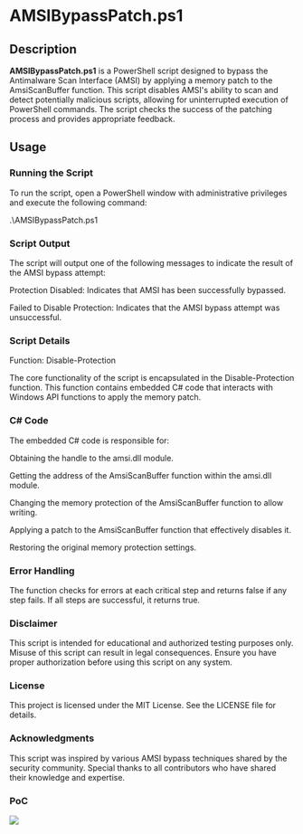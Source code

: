 # AMSIBypassPatch.ps1

## Description

**AMSIBypassPatch.ps1** is a PowerShell script designed to bypass the Antimalware Scan Interface (AMSI) by applying a memory patch to the AmsiScanBuffer function. This script disables AMSI's ability to scan and detect potentially malicious scripts, allowing for uninterrupted execution of PowerShell commands. The script checks the success of the patching process and provides appropriate feedback.

## Usage

### Running the Script

To run the script, open a PowerShell window with administrative privileges and execute the following command:

.\AMSIBypassPatch.ps1

### Script Output
The script will output one of the following messages to indicate the result of the AMSI bypass attempt:

Protection Disabled: Indicates that AMSI has been successfully bypassed.

Failed to Disable Protection: Indicates that the AMSI bypass attempt was unsuccessful.

### Script Details
Function: Disable-Protection

The core functionality of the script is encapsulated in the Disable-Protection function. This function contains embedded C# code that interacts with Windows API functions to apply the memory patch.

### C# Code
The embedded C# code is responsible for:

Obtaining the handle to the amsi.dll module.

Getting the address of the AmsiScanBuffer function within the amsi.dll module.

Changing the memory protection of the AmsiScanBuffer function to allow writing.

Applying a patch to the AmsiScanBuffer function that effectively disables it.

Restoring the original memory protection settings.

### Error Handling
The function checks for errors at each critical step and returns false if any step fails. If all steps are successful, it returns true.

### Disclaimer
This script is intended for educational and authorized testing purposes only. Misuse of this script can result in legal consequences. Ensure you have proper authorization before using this script on any system.

### License
This project is licensed under the MIT License. See the LICENSE file for details.

### Acknowledgments
This script was inspired by various AMSI bypass techniques shared by the security community. Special thanks to all contributors who have shared their knowledge and expertise.

### PoC
![](https://github.com/okankurtuluss/AMSIBypassPatch/blob/okankurtuluss/main/PoC.gif)
